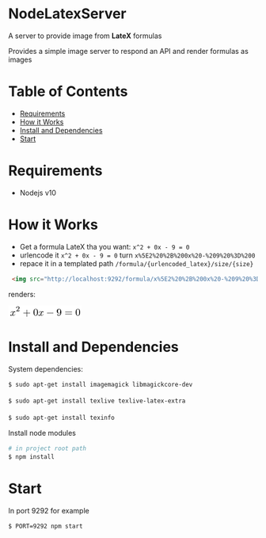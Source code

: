 NodeLatexServer
===
A server to provide image from **LateX** formulas

Provides a simple image server to respond an API and render formulas as images

# Table of Contents
* [Requirements](#requirements)
* [How it Works](#how-it-works)
* [Install and Dependencies](#install-and-dependencies)
* [Start](#start)

# Requirements

* Nodejs v10

# How it Works
 - Get a formula LateX tha you want: `x^2 + 0x - 9 = 0`
 - urlencode it `x^2 + 0x - 9 = 0` turn `x%5E2%20%2B%200x%20-%209%20%3D%200`
 - repace it in a templated path `/formula/{urlencoded_latex}/size/{size}`


```html
 <img src="http://localhost:9292/formula/x%5E2%20%2B%200x%20-%209%20%3D%200/size/5" >
```
renders:

<img src="./example.png">

# Install and Dependencies

System dependencies:

```bash
$ sudo apt-get install imagemagick libmagickcore-dev

$ sudo apt-get install texlive texlive-latex-extra

$ sudo apt-get install texinfo
```

Install node modules
```bash
# in project root path
$ npm install

```

# Start
In port 9292 for example
```bash
$ PORT=9292 npm start
```


